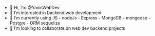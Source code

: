 - 👋 Hi, I’m @YanisWebDev
- 👀 I’m interested in backend web development
- 🌱 I’m currently using JS - nodeJs - Express - MongoDB - mongoose -Postgre - ORM sequelize
- 💞️ I’m looking to collaborate on web dev backend projects


<!---
YanisWDev/YanisWDev is a ✨ special ✨ repository because its `README.md` (this file) appears on your GitHub profile.
You can click the Preview link to take a look at your changes.
--->
